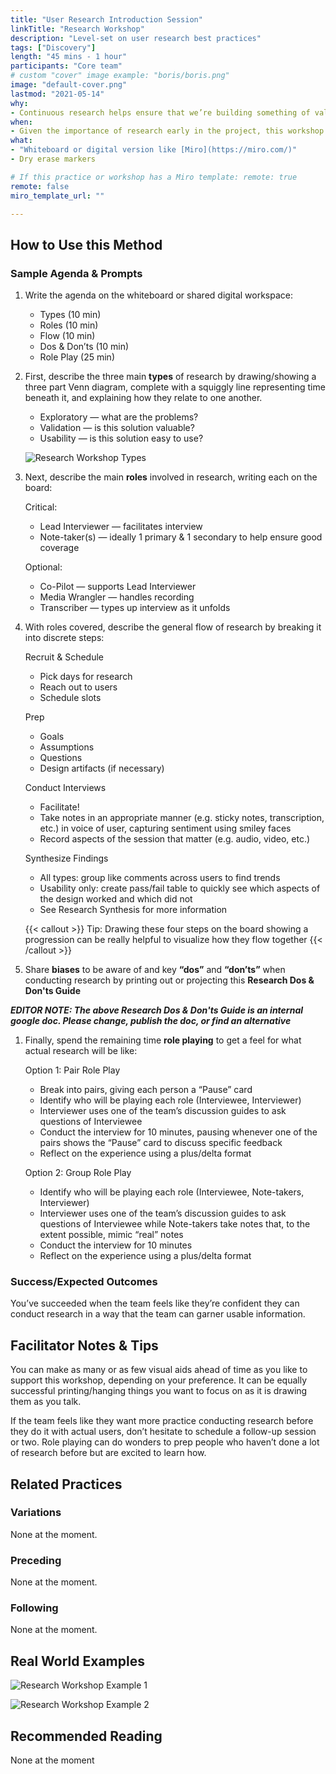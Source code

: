 ```yaml
---
title: "User Research Introduction Session"
linkTitle: "Research Workshop"
description: "Level-set on user research best practices"
tags: ["Discovery"]
length: "45 mins - 1 hour"
participants: "Core team"
# custom "cover" image example: "boris/boris.png"
image: "default-cover.png" 
lastmod: "2021-05-14"
why: 
- Continuous research helps ensure that we’re building something of value at each step. Needs and problems live with people, so in order to create value we need a deep understanding of how well we're solving those problems. This workshop offers an overview of research best practices in order to align the team prior to the first stakeholder or user interviews they conduct.
when:
- Given the importance of research early in the project, this workshop is typically done as soon as possible after Kickoff in advance of any stakeholder interviews or exploratory user research.
what:
- "Whiteboard or digital version like [Miro](https://miro.com/)"
- Dry erase markers

# If this practice or workshop has a Miro template: remote: true
remote: false
miro_template_url: "" 

---
```

## How to Use this Method

### Sample Agenda & Prompts
1. Write the agenda on the whiteboard or shared digital workspace:
   
   - Types (10 min)
   - Roles (10 min)
   - Flow (10 min)
   - Dos & Don’ts (10 min)
   - Role Play (25 min)

1. First, describe the three main **types** of research by drawing/showing a three part Venn diagram, complete with a squiggly line representing time beneath it, and explaining how they relate to one another.
   
   - Exploratory — what are the problems?
   - Validation — is this solution valuable?
   - Usability — is this solution easy to use?

   ![Research Workshop Types](/images/practices/research-workshop/research-types.jpg)

1. Next, describe the main **roles** involved in research, writing each on the board:
   
   Critical:
  
   - Lead Interviewer — facilitates interview
   - Note-taker(s) — ideally 1 primary & 1 secondary to help ensure good coverage
   
   Optional:
   
   - Co-Pilot — supports Lead Interviewer
   - Media Wrangler — handles recording
   - Transcriber — types up interview as it unfolds

1. With roles covered, describe the general flow of research by breaking it into discrete steps:
   
   Recruit & Schedule
   - Pick days for research
   - Reach out to users
   - Schedule slots
   
   Prep
   - Goals
   - Assumptions
   - Questions
   - Design artifacts (if necessary)
   
   Conduct Interviews
   - Facilitate!
   - Take notes in an appropriate manner (e.g. sticky notes, transcription, etc.) in voice of user, capturing sentiment using smiley faces
   - Record aspects of the session that matter (e.g. audio, video, etc.)
   
   Synthesize Findings
   - All types: group like comments across users to find trends
   - Usability only: create pass/fail table to quickly see which aspects of the design worked and which did not
   - See Research Synthesis for more information
   
   {{< callout >}}
   Tip: Drawing these four steps on the board showing a progression can be really helpful to visualize how they flow together
   {{< /callout >}}
   
1. Share **biases** to be aware of and key **“dos”** and **“don’ts”** when conducting research by printing out or projecting this **Research Dos & Don'ts Guide** 

  ***EDITOR NOTE: The above Research Dos & Don'ts Guide is an internal google doc. Please change, publish the doc, or find an alternative***

1. Finally, spend the remaining time **role playing** to get a feel for what actual research will be like:
   
   Option 1: Pair Role Play
   - Break into pairs, giving each person a “Pause” card
   - Identify who will be playing each role (Interviewee, Interviewer)
   - Interviewer uses one of the team’s discussion guides to ask questions of Interviewee
   - Conduct the interview for 10 minutes, pausing whenever one of the pairs shows the “Pause” card to discuss specific feedback
   - Reflect on the experience using a plus/delta format
   
   Option 2: Group Role Play
   - Identify who will be playing each role (Interviewee, Note-takers, Interviewer)
   - Interviewer uses one of the team’s discussion guides to ask questions of Interviewee while Note-takers take notes that, to the extent possible, mimic “real” notes
   - Conduct the interview for 10 minutes
   - Reflect on the experience using a plus/delta format

### Success/Expected Outcomes
You’ve succeeded when the team feels like they’re confident they can conduct research in a way that the team can garner usable information. 

## Facilitator Notes & Tips
You can make as many or as few visual aids ahead of time as you like to support this workshop, depending on your preference. It can be equally successful printing/hanging things you want to focus on as it is drawing them as you talk.

If the team feels like they want more practice conducting research before they do it with actual users, don’t hesitate to schedule a follow-up session or two. Role playing can do wonders to prep people who haven’t done a lot of research before but are excited to learn how.

## Related Practices

### Variations
None at the moment. 

### Preceding
None at the moment. 
 
### Following
None at the moment. 

## Real World Examples

![Research Workshop Example 1](/images/practices/research-workshop/example-1.jpg)

![Research Workshop Example 2](/images/practices/research-workshop/example-2.jpg)

## Recommended Reading
None at the moment
